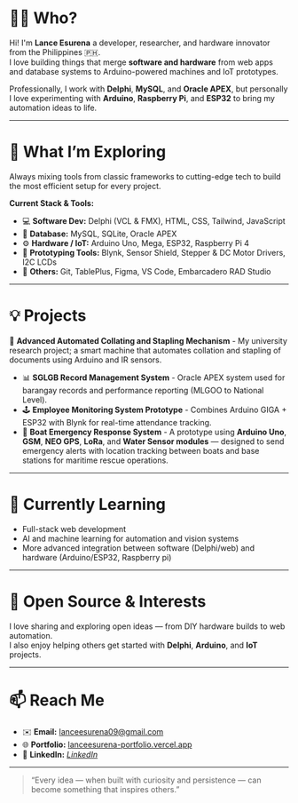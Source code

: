 # 👨‍💻 Who?
Hi! I'm **Lance Esurena** a developer, researcher, and hardware innovator from the Philippines 🇵🇭.  
I love building things that merge **software and hardware** from web apps and database systems to Arduino-powered machines and IoT prototypes.  

Professionally, I work with **Delphi**, **MySQL**, and **Oracle APEX**, but personally I love experimenting with **Arduino**, **Raspberry Pi**, and **ESP32** to bring my automation ideas to life.

---

# 🔭 What I’m Exploring
Always mixing tools from classic frameworks to cutting-edge tech to build the most efficient setup for every project.  

**Current Stack & Tools:**
- 💻 **Software Dev:** Delphi (VCL & FMX), HTML, CSS, Tailwind, JavaScript  
- 🧠 **Database:** MySQL, SQLite, Oracle APEX  
- ⚙️ **Hardware / IoT:** Arduino Uno, Mega, ESP32, Raspberry Pi 4  
- 🔌 **Prototyping Tools:** Blynk, Sensor Shield, Stepper & DC Motor Drivers, I2C LCDs  
- 🧩 **Others:** Git, TablePlus, Figma, VS Code, Embarcadero RAD Studio  

---

# 💡 Projects
🧠 **Advanced Automated Collating and Stapling Mechanism** - My university research project; a smart machine that automates collation and stapling of documents using Arduino and IR sensors.  
- 📊 **SGLGB Record Management System** - Oracle APEX system used for barangay records and performance reporting (MLGOO to National Level).  
- 🕹️ **Employee Monitoring System Prototype** - Combines Arduino GIGA + ESP32 with Blynk for real-time attendance tracking.  
- 🌊 **Boat Emergency Response System** - A prototype using **Arduino Uno**, **GSM**, **NEO GPS**, **LoRa**, and **Water Sensor modules** — designed to send emergency alerts with location tracking between boats and base stations for maritime rescue operations.
  

---

# 🌱 Currently Learning
- Full-stack web development  
- AI and machine learning for automation and vision systems  
- More advanced integration between software (Delphi/web) and hardware (Arduino/ESP32, Raspberry pi)  

---

# 🧡 Open Source & Interests
I love sharing and exploring open ideas — from DIY hardware builds to web automation.  
I also enjoy helping others get started with **Delphi**, **Arduino**, and **IoT** projects.

---

# 📫 Reach Me
- ✉️ **Email:** [lanceesurena09@gmail.com](mailto:lanceesurena09@gmail.com)  
- 🌐 **Portfolio:** [lanceesurena-portfolio.vercel.app](https://lanceesurena-portfolio.vercel.app/#home)  
- 💼 **LinkedIn:** *[LinkedIn](https://www.linkedin.com/in/lance-madel-esure%C3%B1a-ba4871282/)*  

---

> “Every idea — when built with curiosity and persistence — can become something that inspires others.”
